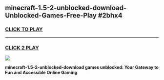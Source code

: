 
## minecraft-1.5-2-unblocked-download-Unblocked-Games-Free-Play #2bhx4
<h3>
<a href="https://us.freeplayer.one?title=minecraft-1.5-2-unblocked-download&ref=9M">CLICK TO PLAY</a></h3>
<hr>

<h3>
<a href="https://us.freeplayer.one?title=minecraft-1.5-2-unblocked-download&ref=9M">CLICK 2 PLAY</a>
  
</h3>

<a href="https://us.freeplayer.one?title=minecraft-1.5-2-unblocked-download&ref=9M"><img src="https://clearcache.store/games.png"></a>


**minecraft-1.5-2-unblocked-download games unblocked: Your Gateway to Fun and Accessible Online Gaming**
